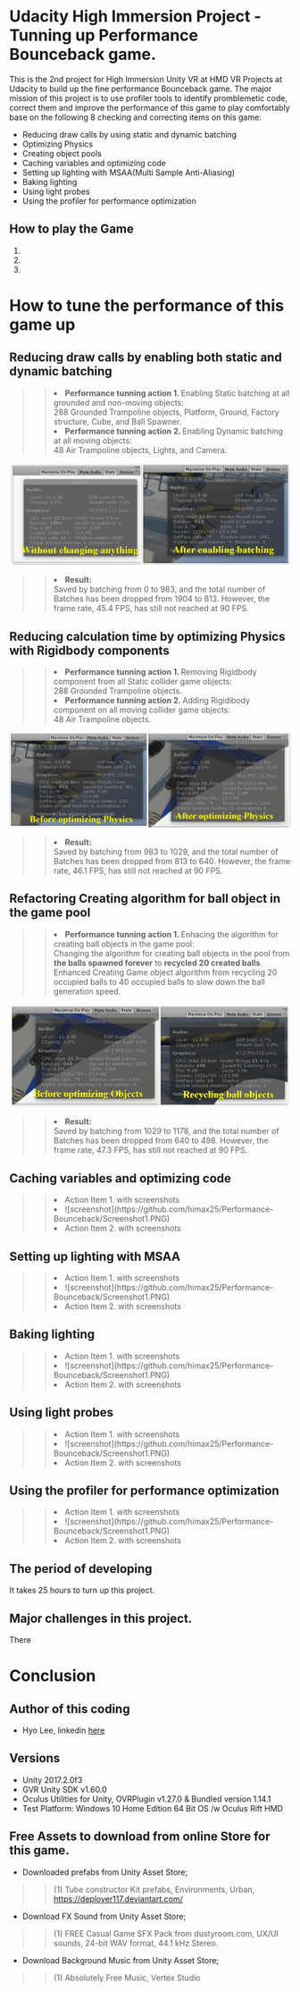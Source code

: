 # Udacity High Immersion Project - Tunning up Performance Bounceback game.  
This is the 2nd project for High Immersion Unity VR at HMD VR Projects at Udacity to build up the fine performance Bounceback game.
The major mission of this project is to use profiler tools to identify promblemetic code, 
correct them and improve the performance of this game to play comfortably base on the following 8 checking and correcting items on this game:
* Reducing draw calls by using static and dynamic batching
* Optimizing Physics
* Creating object pools
* Caching variables and optimizing code
* Setting up lighting with MSAA(Multi Sample Anti-Aliasing)
* Baking lighting
* Using light probes
* Using the profiler for performance optimization

## How to play the Game
1. 
2. 
3. 

# How to tune the performance of this game up
## Reducing draw calls by enabling both static and dynamic batching
>> <li> <B>Performance tunning action 1. </B> Enabling Static batching at all grounded and non-moving objects:</li>
>> 288 Grounded Trampoline objects, Platform, Ground, Factory structure, Cube, and Ball Spawner. 
>> <li> <B>Performance tunning action 2. </B> Enabling Dynamic batching at all moving objects:</li>
>> 48 Air Trampoline objects, Lights, and Camera. 
![screenshot](https://github.com/himax25/Performance-Bounceback/blob/master/Screenshots/Enabling%20batching%20Screenshot1.JPG)
>> <li> <B>Result: </B></li>
>> Saved by batching from 0 to 983, and the total number of Batches has been dropped from 1904 to 813. However, the frame rate, 45.4 FPS, has still not reached at 90 FPS. 

## Reducing calculation time by optimizing Physics with Rigidbody components
>> <li> <B>Performance tunning action 1. </B> Removing Rigidbody component from all Static collider game objects:</li>
>> 288 Grounded Trampoline objects. 
>> <li> <B>Performance tunning action 2. </B> Adding Rigidibody component on all moving collider game objects:</li>
>> 48 Air Trampoline objects. 
![screenshot](https://github.com/himax25/Performance-Bounceback/blob/master/Screenshots/Optimizing%20Physics%20Screenshot2.JPG)
>> <li> <B>Result: </B></li>
>> Saved by batching from 983 to 1029, and the total number of Batches has been dropped from 813 to 640. However, the frame rate, 46.1 FPS, has still not reached at 90 FPS. 

## Refactoring Creating algorithm for ball object in the game pool
>> <li> <B>Performance tunning action 1. </B> Enhacing the algorithm for creating ball objects in the game pool:</li>
>> Changing the algorithm for creating ball objects in the pool from <B>the balls spawned forever</B> to <B>recycled 20 created balls</B>. 
>> Enhanced Creating Game object algorithm from recycling 20 occupied balls to 40 occupied balls to slow down the ball generation speed.
![screenshot](https://github.com/himax25/Performance-Bounceback/blob/master/Screenshots/Object%20Pool%20Screenshot3.JPG)
>> <li> <B>Result: </B></li>
>> Saved by batching from 1029 to 1178, and the total number of Batches has been dropped from 640 to 498. However, the frame rate, 47.3 FPS, has still not reached at 90 FPS. 

## Caching variables and optimizing code
>> <li> Action Item 1. with screenshots </li>
>> <li> ![screenshot](https://github.com/himax25/Performance-Bounceback/Screenshot1.PNG) </li>
>> <li> Action Item 2. with screenshots </li>

## Setting up lighting with MSAA
>> <li> Action Item 1. with screenshots </li>
>> <li> ![screenshot](https://github.com/himax25/Performance-Bounceback/Screenshot1.PNG) </li>
>> <li> Action Item 2. with screenshots </li>

## Baking lighting
>> <li> Action Item 1. with screenshots </li>
>> <li> ![screenshot](https://github.com/himax25/Performance-Bounceback/Screenshot1.PNG) </li>
>> <li> Action Item 2. with screenshots </li>

## Using light probes
>> <li> Action Item 1. with screenshots </li>
>> <li> ![screenshot](https://github.com/himax25/Performance-Bounceback/Screenshot1.PNG) </li>
>> <li> Action Item 2. with screenshots </li>

## Using the profiler for performance optimization 
>> <li> Action Item 1. with screenshots </li>
>> <li> ![screenshot](https://github.com/himax25/Performance-Bounceback/Screenshot1.PNG) </li>
>> <li> Action Item 2. with screenshots </li>

## The period of developing
It takes 25 hours to turn up this project.

## Major challenges in this project.
There 

# Conclusion

## **Author of this coding**
* Hyo Lee, linkedin [here](https://www.linkedin.com/in/hyomaxlee/)
 
## Versions
- Unity 2017.2.0f3
- GVR Unity SDK v1.60.0
- Oculus Utilities for Unity, OVRPlugin v1.27.0 & Bundled version 1.14.1
- Test Platform: Windows 10 Home Edition 64 Bit OS /w Oculus Rift HMD

## Free Assets to download from online Store for this game. 
- Downloaded prefabs from Unity Asset Store;
>> (1) Tube constructor Kit prefabs, Environments, Urban, https://deployer117.deviantart.com/
- Download FX Sound from Unity Asset Store;
>> (1) FREE Casual Game SFX Pack from dustyroom.com, UX/UI sounds, 24-bit WAV format, 44.1 kHz Stereo.
- Download Background Music from Unity Asset Store;
>> (1) Absolutely Free Music, Vertex Studio
